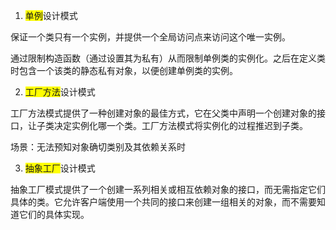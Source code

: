 1. <font style="background-color:yellow;">单例</font>设计模式

保证一个类只有一个实例，并提供一个全局访问点来访问这个唯一实例。

通过限制构造函数（通过设置其为私有）从而限制单例类的实例化。之后在定义类时包含一个该类的静态私有对象，以便创建单例类的实例。

2. <font style="background-color:yellow;">工厂方法</font>设计模式

工厂方法模式提供了一种创建对象的最佳方式，它在父类中声明一个创建对象的接口，让子类决定实例化哪一个类。工厂方法模式将实例化的过程推迟到子类。

场景：无法预知对象确切类别及其依赖关系时

3. <font style="background-color:yellow;">抽象工厂</font>设计模式

抽象工厂模式提供了一个创建一系列相关或相互依赖对象的接口，而无需指定它们具体的类。它允许客户端使用一个共同的接口来创建一组相关的对象，而不需要知道它们的具体实现。

